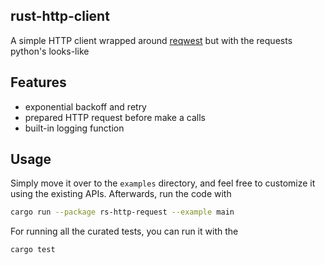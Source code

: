## rust-http-client

A simple HTTP client wrapped around [reqwest](https://docs.rs/reqwest/latest/reqwest/) but with the requests python's looks-like

## Features

- exponential backoff and retry
- prepared HTTP request before make a calls
- built-in logging function

## Usage

Simply move it over to the `examples` directory, and feel free to customize it using the existing APIs. Afterwards, run the code with

```bash
cargo run --package rs-http-request --example main
```

For running all the curated tests, you can run it with the

```bash
cargo test
```